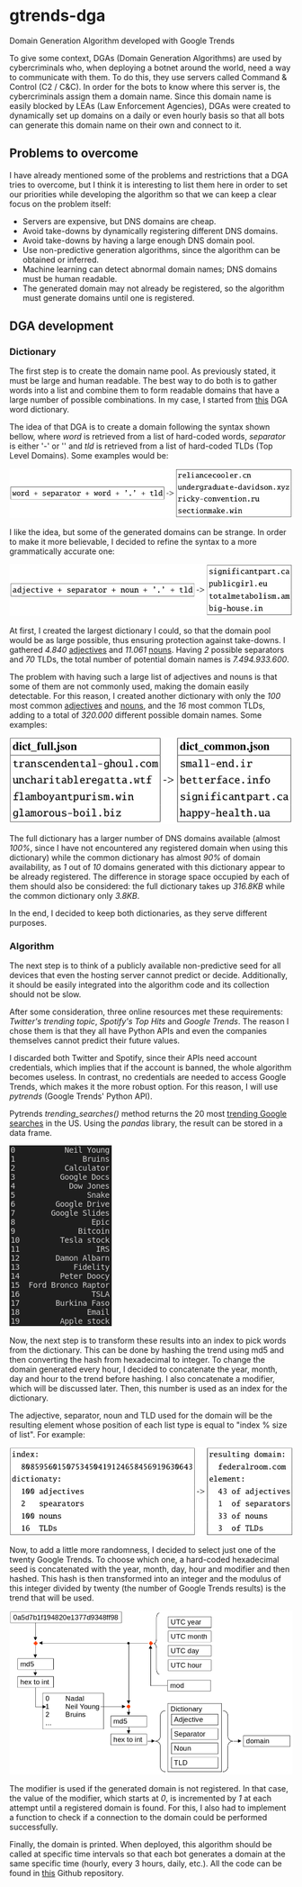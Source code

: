 # gtrends-dga
 Domain Generation Algorithm developed with Google Trends

 To give some context, DGAs (Domain Generation Algorithms) are used by cybercriminals who, when deploying a botnet around the world, need a way to communicate with them. To do this, they use servers called Command & Control (C2 / C&C). In order for the bots to know where this server is, the cybercriminals assign them a domain name. Since this domain name is easily blocked by LEAs (Law Enforcement Agencies), DGAs were created to dynamically set up domains on a daily or even hourly basis so that all bots can generate this domain name on their own and connect to it.


## Problems to overcome

 I have already mentioned some of the problems and restrictions that a DGA tries to overcome, but I think it is interesting to list them here in order to set our priorities while developing the algorithm so that we can keep a clear focus on the problem itself:

- Servers are expensive, but DNS domains are cheap.
- Avoid take-downs by dynamically registering different DNS domains.
- Avoid take-downs by having a large enough DNS domain pool.
- Use non-predictive generation algorithms, since the algorithm can be obtained or inferred.
- Machine learning can detect abnormal domain names; DNS domains must be human readable.
- The generated domain may not already be registered, so the algorithm must generate domains until one is registered.

## DGA development

### Dictionary

 The first step is to create the domain name pool. As previously stated, it must be large and human readable. The best way to do both is to gather words into a list and combine them to form readable domains that have a large number of possible combinations. In my case, I started from [this](https://github.com/baderj/domain_generation_algorithms/blob/master/nymaim2/words.json) DGA word dictionary.

 The idea of that DGA is to create a domain following the syntax shown bellow, where _word_ is retrieved from a list of hard-coded words, _separator_ is either '-' or '' and _tld_ is retrieved from a list of hard-coded TLDs (Top Level Domains). Some examples would be:

 ![syntax1](/img/syntax1.png)

 I like the idea, but some of the generated domains can be strange. In order to make it more believable, I decided to refine the syntax to a more grammatically accurate one:

 ![syntax2](/img/syntax2.png)

 At first, I created the largest dictionary I could, so that the domain pool would be as large possible, thus ensuring protection against take-downs. I gathered _4.840_ [adjectives](https://patternbasedwriting.com/elementary_writing_success/list-4800-adjectives/) and _11.061_ [nouns](https://greenopolis.com/list-of-nouns/). Having _2_ possible separators and _70_ TLDs, the total number of potential domain names is _7.494.933.600_.

 The problem with having such a large list of adjectives and nouns is that some of them are not commonly used, making the domain easily detectable. For this reason, I created another dictionary with only the _100_ most common [adjectives](https://www.espressoenglish.net/100-common-adjectives-in-english/) and [nouns](https://www.espressoenglish.net/100-common-nouns-in-english/), and the _16_ most common TLDs, adding to a total of _320.000_ different possible domain names. Some examples:

 ![dictionaries](/img/dictionaries.png)

 The full dictionary has a larger number of DNS domains available (almost _100%_, since I have not encountered any registered domain when using this dictionary) while the common dictionary has almost _90%_ of domain availability, as _1_ out of _10_ domains generated with this dictionary appear to be already registered. The difference in storage space occupied by each of them should also be considered: the full dictionary takes up _316.8KB_ while the common dictionary only _3.8KB_.

 In the end, I decided to keep both dictionaries, as they serve different purposes.

### Algorithm
 The next step is to think of a publicly available non-predictive seed for all devices that even the hosting server cannot predict or decide. Additionally, it should be easily integrated into the algorithm code and its collection should not be slow.

 After some consideration, three online resources met these requirements: _Twitter's trending topic_, _Spotify's Top Hits_ and _Google Trends_. The reason I chose them is that they all have Python APIs and even the companies themselves cannot predict their future values.

 I discarded both Twitter and Spotify, since their APIs need account credentials, which implies that if the account is banned, the whole algorithm becomes useless. In contrast, no credentials are needed to access Google Trends, which makes it the more robust option. For this reason, I will use _pytrends_ (Google Trends' Python API).

 Pytrends _trending_searches()_ method returns the 20 most [trending Google searches](https://trends.google.com/trends/trendingsearches/daily?geo=US) in the US. Using the _pandas_ library, the result can be stored in a data frame.

 ![Google Trends](/img/GoogleTrends.png)

 Now, the next step is to transform these results into an index to pick words from the dictionary. This can be done by hashing the trend using md5 and then converting the hash from hexadecimal to integer. To change the domain generated every hour, I decided to concatenate the year, month, day and hour to the trend before hashing. I also concatenate a modifier, which will be discussed later. Then, this number is used as an index for the dictionary.

 The adjective, separator, noun and TLD used for the domain will be the resulting element whose position of each list type is equal to "index % size of list". For example:

 ![example](/img/example.png)

 Now, to add a little more randomness, I decided to select just one of the twenty Google Trends. To choose which one, a hard-coded hexadecimal seed is concatenated with the year, month, day, hour and modifier and then hashed. This hash is then transformed into an integer and the modulus of this integer divided by twenty (the number of Google Trends results) is the trend that will be used.

 ![algorithm](/img/algorithm.png)

 The modifier is used if the generated domain is not registered. In that case, the value of the modifier, which starts at _0_, is incremented by _1_ at each attempt until a registered domain is found. For this, I also had to implement a function to check if a connection to the domain could be performed successfully.

 Finally, the domain is printed. When deployed, this algorithm should be called at specific time intervals so that each bot generates a domain at the same specific time (hourly, every 3 hours, daily, etc.). All the code can be found in [this](https://github.com/Rymond3/gtrends-dga) Github repository.
